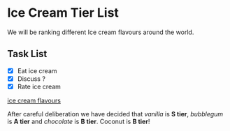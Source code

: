 # Ice Cream Tier List

We will be ranking different Ice cream flavours around the world.

## Task List

- [x] Eat ice cream
- [x] Discuss ?
- [x] Rate ice cream

[ice cream flavours](https://parade.com/1359045/stephanieosmanski/ice-cream-flavors/)

After careful deliberation we have decided that *vanilla* is **S tier**, *bubblegum* is **A tier** and *chocolate* is **B tier**. Coconut is **B tier**! 
